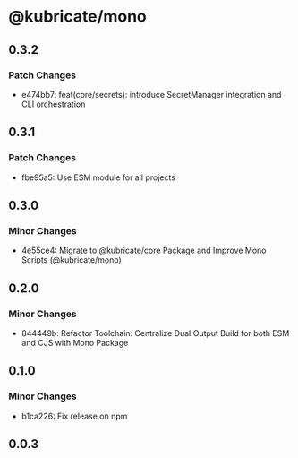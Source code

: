 # @kubricate/mono

## 0.3.2

### Patch Changes

- e474bb7: feat(core/secrets): introduce SecretManager integration and CLI orchestration

## 0.3.1

### Patch Changes

- fbe95a5: Use ESM module for all projects

## 0.3.0

### Minor Changes

- 4e55ce4: Migrate to @kubricate/core Package and Improve Mono Scripts (@kubricate/mono)

## 0.2.0

### Minor Changes

- 844449b: Refactor Toolchain: Centralize Dual Output Build for both ESM and CJS with Mono Package

## 0.1.0

### Minor Changes

- b1ca226: Fix release on npm

## 0.0.3
